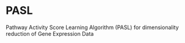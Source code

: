 # PASL
Pathway Activity Score Learning Algorithm (PASL) for dimensionality reduction of Gene Expression Data
